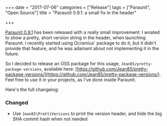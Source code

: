 +++
date = "2017-07-06"
categories = ["Release"]
tags = ["Paraunit", "Open Source"]
title = "Paraunit 0.9.1: a small fix in the header"

+++

[Paraunit 0.9.1](https://github.com/facile-it/paraunit/releases/tag/0.9.1) has been released with a really small improvement: I wnated to show a pretty, short version string in the header, when launching Paraunit. I recently started using Ocramius' package to do it, but it didn't provide that feature, and he was adamant about not implementing it in the future.
  
So I decided to release an OSS package for this usage, `Jean85/pretty-package-versions`, available here: [https://github.com/Jean85/pretty-package-versions/](https://github.com/Jean85/pretty-package-versions/). Feel free to use it in your projects, as I've done inside Paraunit. 

Here's the full changelog:

### Changed
* Use `Jean85\PrettiVersions` to print the version header, and hide the big SHA commit hash when not needed
